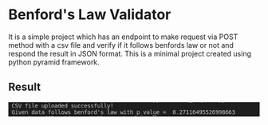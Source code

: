 # Benford's Law Validator
It is a simple project which has an endpoint to make request via POST method with a csv file and verify if it follows benfords law or not and respond the result in JSON format. This is a minimal project created using python pyramid framework.  
## Result
![](screenshoots/result.png?raw=true)
